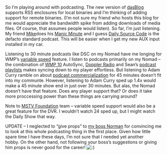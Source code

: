 So I’m playing around with podcasting. The new version of
[dasBlog](http://sourceforge.net/projects/dasblogce) supports RSS
enclosures for local binaries and I’m thinking of adding support for
remote binaries. (I’m not sure my friend who hosts this blog for me
would appreciate the bandwidth spike from adding downloads of media
files. Of course, that assumes people would listen). So far, I’m just
listening. My friend [Mike](http://blogs.msdn.com/mglehman/)does his
[Manic Minute](http://radio.weblogs.com/0141212/) and I guess [Daily
Source Code](http://www.curry.com/) is the defacto standard podcast.
This will be easier when I get my new AUX input installed in my car.

Listening to 30 minute podcasts like DSC on my Nomad have me longing for
WMP’s [variable
speed](http://www.microsoft.com/windows/windowsmedia/knowledgecenter/howto/PlayFaster_how_to.aspx)
feature. I listen to podcasts primarily on my Nomad – the combination of
[WMP
10](http://www.microsoft.com/windows/windowsmedia/mp10/default.aspx) AutoSync,
[Doppler Radio](http://www.dopplerradio.net) and Sean’s [podcast
playlists](http://blog.seanalexander.com/PermaLink,guid,88b882ce-dcad-4311-af2d-15732ba01292.aspx) makes syncing down
to my player effortless. But listening to Adam Curry ramble on about
[podcast commercialization](http://www.curry.com/2005/02/22#a2852) for
45 minutes doesn’t fit into my communte. However, listening to Adam
Curry sped up 1.4x would make a 45 minute show end in just over 30
minutes. But alas, the Nomad doesn’t have that feature. Does any player
support that? Or does it take more proccessing power than these things
are carrying around?

Note to [MSTV
Foundation](http://www.microsoft.com/tv/content/Solutions/Foundation/MSTV_Foundation_Main.mspx)
team – variable speed support would also be a great feature for the DVR.
I wouldn’t watch 24 sped up, but I might watch the Daily Show that way.

UPDATE – I neglected to “give props” to [my boss
Norman](http://atlasbrandview.blogspot.com/) for convincing me to look
at this whole podcasting thing in the first place. Given how little
spare time I have these days, I’m not sure that I needed yet another
hobby. On the other hand, not following your boss’s suggestions or
giving him props is never good for the career!
![:)](http://devhawk.net/wp-includes/images/smilies/icon_smile.gif)
